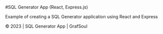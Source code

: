 #SQL Generator App (React, Express.js)

Example of creating a SQL Generator application using React and Express

© 2023 | SQL Generator App | GrafSoul
